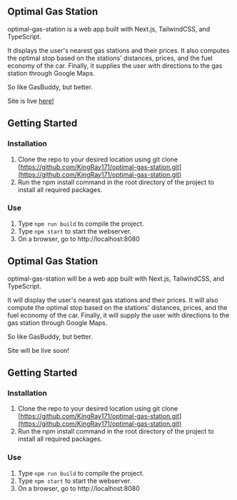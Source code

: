 ## Optimal Gas Station

optimal-gas-station is a web app built with Next.js, TailwindCSS, and TypeScript.

It displays the user's nearest gas stations and their prices. It also computes the optimal stop based on the stations' distances, prices, and the fuel economy of the car. Finally, it supplies the user with directions to the gas station through Google Maps.

So like GasBuddy, but better.

Site is live [here!](https://optimal-gs.netlify.app)

## Getting Started

### Installation

1. Clone the repo to your desired location using git clone [https://github.com/KingRay171/optimal-gas-station.git](https://github.com/KingRay171/optimal-gas-station.git)
2. Run the npm install command in the root directory of the project to install all required packages.

### Use

1. Type `npm run build` to compile the project.
2. Type `npm start` to start the webserver.
3. On a browser, go to http://localhost:8080
## Optimal Gas Station

optimal-gas-station will be a web app built with Next.js, TailwindCSS, and TypeScript.

It will display the user's nearest gas stations and their prices. It will also compute the optimal stop based on the stations' distances, prices, and the fuel economy of the car. Finally, it will supply the user with directions to the gas station through Google Maps.

So like GasBuddy, but better.

Site will be live soon!

## Getting Started

### Installation

1. Clone the repo to your desired location using git clone [https://github.com/KingRay171/optimal-gas-station.git](https://github.com/KingRay171/optimal-gas-station.git)
2. Run the npm install command in the root directory of the project to install all required packages.

### Use

1. Type `npm run build` to compile the project.
2. Type `npm start` to start the webserver.
3. On a browser, go to http://localhost:8080
